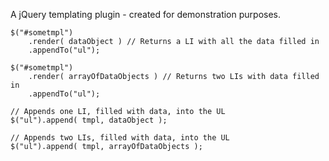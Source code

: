 A jQuery templating plugin - created for demonstration purposes.

    $("#sometmpl")
	    .render( dataObject ) // Returns a LI with all the data filled in
	    .appendTo("ul");
    
    $("#sometmpl")
	    .render( arrayOfDataObjects ) // Returns two LIs with data filled in
	    .appendTo("ul");
    
    // Appends one LI, filled with data, into the UL
    $("ul").append( tmpl, dataObject );
    
    // Appends two LIs, filled with data, into the UL
    $("ul").append( tmpl, arrayOfDataObjects );
